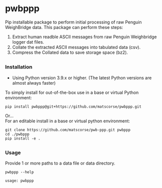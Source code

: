 # pwbppp
Pip installable package to perform initial processing of raw Penguin WeighBridge data.
This package can perform these steps:
1. Extract human readble ASCII messages from raw Penguin Weighbridge logger dat files.
1. Collate the extracted ASCII messages into tabulated data (csv).
1. Compress the Collated data to save storage space (bz2).


##  

### Installation
- Using Python version 3.9.x or higher. (The latest Python versions are almost always faster) 
  
To simply install for out-of-the-box use in a base or virtual Python environment:
```
pip install pwbppp@git+https://github.com/matscorse/pwbppp.git
```
Or...  
For an editable install in a base or virtual python environment:  
```
git clone https://github.com/matscorse/pwb-ppp.git pwbppp
cd ./pwbppp
pip install -e .
```  

##  

### Usage
Provide 1 or more paths to a data file or data directory.  
  
`pwbppp --help`  
```bash
usage: pwbppp
```